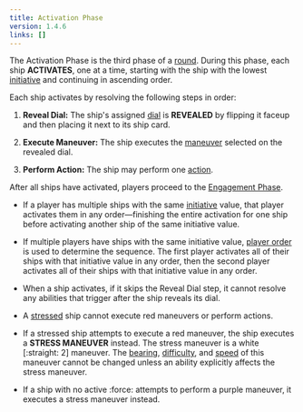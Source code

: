 ```yaml
---
title: Activation Phase
version: 1.4.6
links: []
---
```


The Activation Phase is the third phase of a [round](/rules/Round). During this phase, each ship **ACTIVATES**, one at a time, starting with the ship with the lowest [initiative](/rules/Initiative) and continuing in ascending order.

Each ship activates by resolving the following steps in order:

1. **Reveal Dial:** The ship's assigned [dial](/rules/Dail) is **REVEALED** by flipping it faceup and then placing it next to its ship card.

1. **Execute Maneuver:** The ship executes the [maneuver](/rules/Maneuver) selected on the revealed dial.

1. **Perform Action:** The ship may perform one [action](/rules/Action).

After all ships have activated, players proceed to the [Engagement Phase](/rules/Engagement_Phase).

- If a player has multiple ships with the same [initiative](/rules/Initiative) value, that player activates them in any order—finishing the entire activation for one ship before activating another ship of the same initiative value.

- If multiple players have ships with the same initiative value, [player order](/rules/Player_Order) is used to determine the sequence. The first player activates all of their ships with that initiative value in any order, then the second player activates all of their ships with that initiative value in any order.

- When a ship activates, if it skips the Reveal Dial step, it cannot resolve
  any abilities that trigger after the ship reveals its dial.

- A [stressed](/rules/Stress) ship cannot execute red maneuvers or perform actions.

- If a stressed ship attempts to execute a red maneuver, the ship executes a **STRESS MANEUVER** instead. The stress maneuver is a white [:straight: 2] maneuver. The [bearing](/rules/Bearing), [difficulty](/rules/Difficulty), and [speed](/rules/Speed) of this maneuver cannot be changed unless an ability explicitly affects the stress maneuver.

- If a ship with no active :force: attempts to perform a purple maneuver, it executes a stress maneuver instead.